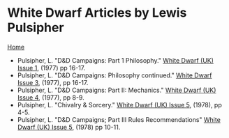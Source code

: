 # White Dwarf Articles by Lewis Pulsipher
[Home](/README.md)

* Pulsipher, L. "D&D Campaigns: Part 1 Philosophy." [White Dwarf (UK) Issue 1](/wd-uk/wd-uk-001-1977-06.md#dd-campaigns), (1977) pp 16-17.
* Pulsipher, L. "D&D Campaigns: Philosophy continued." [White Dwarf Issue 3](/wd-uk/wd-uk-003-1977-10.md#dd-campaigns), (1977), pp 16-17.
* Pulsipher, L. "D&D Campaigns: Part II: Mechanics." [White Dwarf (UK) Issue 4](/wd-uk/wd-uk-004-1997-12.md#dd-campaigns), (1977), pp 8-9.
* Pulsipher, L. "Chivalry & Sorcery." [White Dwarf (UK) Issue 5](/wd-uk/wd-uk-005-1978-02.md#chivalry--sorcery), (1978), pp 4-5.
* Pulsipher, L. "D&D Campaigns; Part III Rules Recommendations" [White Dwarf (UK) Issue 5](/wd-uk/wd-uk-005-1978-02.md#dd-campaigns), (1978)  pp 10-11.